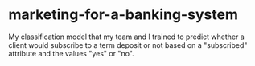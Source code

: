 # marketing-for-a-banking-system
My classification model that my team and I trained to predict whether a client would subscribe to a term deposit or not based on a "subscribed" attribute and the values "yes" or "no".
